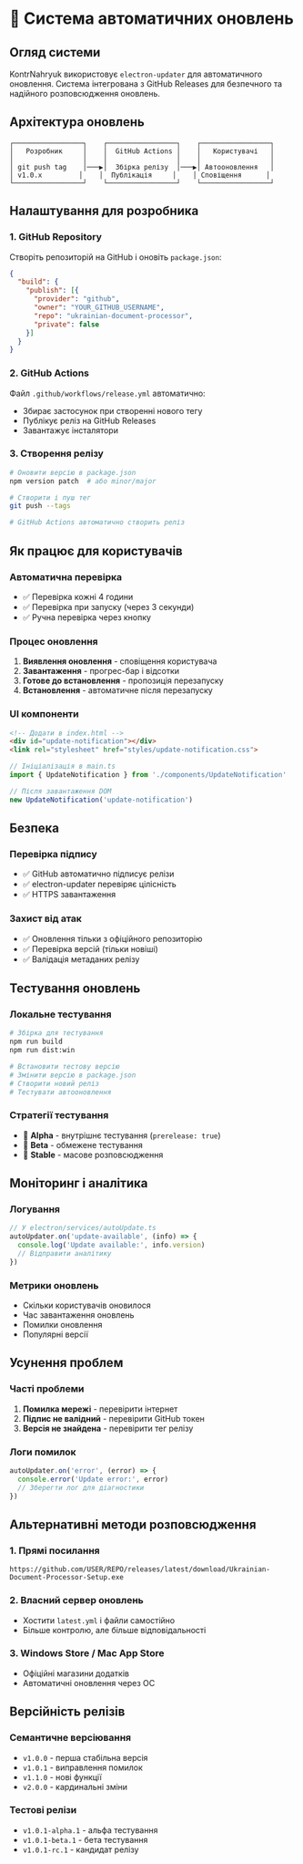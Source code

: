 # 🔄 Система автоматичних оновлень

## Огляд системи

KontrNahryuk використовує `electron-updater` для автоматичного оновлення. Система інтегрована з GitHub Releases для безпечного та надійного розповсюдження оновлень.

## Архітектура оновлень

```
┌─────────────────┐    ┌─────────────────┐    ┌─────────────────┐
│   Розробник     │    │  GitHub Actions │    │   Користувачі   │
│                 │    │                 │    │                 │
│ git push tag    │───▶│  Збірка релізу  │───▶│ Автооновлення   │
│ v1.0.x         │    │  Публікація     │    │ Сповіщення      │
└─────────────────┘    └─────────────────┘    └─────────────────┘
```

## Налаштування для розробника

### 1. GitHub Repository
Створіть репозиторій на GitHub і оновіть `package.json`:
```json
{
  "build": {
    "publish": [{
      "provider": "github",
      "owner": "YOUR_GITHUB_USERNAME",
      "repo": "ukrainian-document-processor",
      "private": false
    }]
  }
}
```

### 2. GitHub Actions
Файл `.github/workflows/release.yml` автоматично:
- Збирає застосунок при створенні нового тегу
- Публікує реліз на GitHub Releases
- Завантажує інсталятори

### 3. Створення релізу

```bash
# Оновити версію в package.json
npm version patch  # або minor/major

# Створити і пуш тег
git push --tags

# GitHub Actions автоматично створить реліз
```

## Як працює для користувачів

### Автоматична перевірка
- ✅ Перевірка кожні 4 години
- ✅ Перевірка при запуску (через 3 секунди)
- ✅ Ручна перевірка через кнопку

### Процес оновлення
1. **Виявлення оновлення** - сповіщення користувача
2. **Завантаження** - прогрес-бар і відсотки
3. **Готове до встановлення** - пропозиція перезапуску
4. **Встановлення** - автоматичне після перезапуску

### UI компоненти
```html
<!-- Додати в index.html -->
<div id="update-notification"></div>
<link rel="stylesheet" href="styles/update-notification.css">
```

```typescript
// Ініціалізація в main.ts
import { UpdateNotification } from './components/UpdateNotification'

// Після завантаження DOM
new UpdateNotification('update-notification')
```

## Безпека

### Перевірка підпису
- ✅ GitHub автоматично підписує релізи
- ✅ electron-updater перевіряє цілісність
- ✅ HTTPS завантаження

### Захист від атак
- ✅ Оновлення тільки з офіційного репозиторію
- ✅ Перевірка версій (тільки новіші)
- ✅ Валідація метаданих релізу

## Тестування оновлень

### Локальне тестування
```bash
# Збірка для тестування
npm run build
npm run dist:win

# Встановити тестову версію
# Змінити версію в package.json
# Створити новий реліз
# Тестувати автооновлення
```

### Стратегії тестування
- 🧪 **Alpha** - внутрішнє тестування (`prerelease: true`)
- 🔄 **Beta** - обмежене тестування
- 🚀 **Stable** - масове розповсюдження

## Моніторинг і аналітика

### Логування
```typescript
// У electron/services/autoUpdate.ts
autoUpdater.on('update-available', (info) => {
  console.log('Update available:', info.version)
  // Відправити аналітику
})
```

### Метрики оновлень
- Скільки користувачів оновилося
- Час завантаження оновлень
- Помилки оновлення
- Популярні версії

## Усунення проблем

### Часті проблеми
1. **Помилка мережі** - перевірити інтернет
2. **Підпис не валідний** - перевірити GitHub токен
3. **Версія не знайдена** - перевірити тег релізу

### Логи помилок
```typescript
autoUpdater.on('error', (error) => {
  console.error('Update error:', error)
  // Зберегти лог для діагностики
})
```

## Альтернативні методи розповсюдження

### 1. Прямі посилання
```
https://github.com/USER/REPO/releases/latest/download/Ukrainian-Document-Processor-Setup.exe
```

### 2. Власний сервер оновлень
- Хостити `latest.yml` і файли самостійно
- Більше контролю, але більше відповідальності

### 3. Windows Store / Mac App Store
- Офіційні магазини додатків
- Автоматичні оновлення через ОС

## Версійність релізів

### Семантичне версіювання
- `v1.0.0` - перша стабільна версія
- `v1.0.1` - виправлення помилок
- `v1.1.0` - нові функції
- `v2.0.0` - кардинальні зміни

### Тестові релізи
- `v1.0.1-alpha.1` - альфа тестування  
- `v1.0.1-beta.1` - бета тестування
- `v1.0.1-rc.1` - кандидат релізу